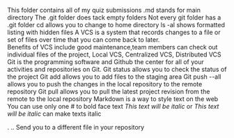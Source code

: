 This folder contains all of my quiz submissions
.md stands for main directory
The .git folder does tack empty folders
Not every git folder has a .git folder
cd allows you to change to home directory
ls -al shows formatted listing with hidden files
A VCS is a system that records changes to a file or set of files over time that you can come back to later.\
Benefits of VCS include good maintenance,team members can check out individual files of the project, 
Local VCS, Centralized VCS, Distributed VCS
Git is the programming software and Github the center for all of your activities and repositories on Git.
Git status allows you to check the status of the project
Git add allows you to add files to the staging area
Git push --all allows you to push the changes in the local repository to the remote repository
Git pull allows you to pull the latest project revision from the remote to the local repository
Markdown is a way to style text on the web
You can use only one # to bold face text
*This text will be italic* or _This text will be italic_ can make texts italic

. .. Send you to a different file in your repository




